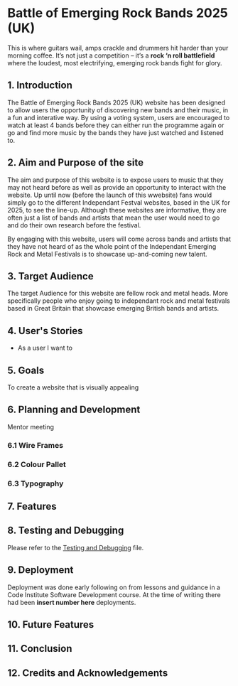 # Battle of Emerging Rock Bands 2025 (UK)
This is where guitars wail, amps crackle and drummers hit harder than your morning coffee. It’s not just a competition – it’s a **rock ‘n roll battlefield** where the loudest, most electrifying, emerging rock bands fight for glory.

## 1. Introduction
The Battle of Emerging Rock Bands 2025 (UK) website has been designed to allow users the opportunity of discovering new bands and their music, in a fun and interative way. By using a voting system, users are encouraged to watch at least 4 bands before they can either run the programme again or go and find more music by the bands they have just watched and listened to.

## 2. Aim and Purpose of the site
The aim and purpose of this website is to expose users to music that they may not heard before as well as provide an opportunity to interact with the website. Up until now (before the launch of this wwebsite) fans would simply go to the different Independant Festval websites, based in the UK for 2025, to see the line-up. Although these websites are informative, they are often just a list of bands and artists that mean the user would need to go and do their own research before the festival. 

By engaging with this website, users will come across bands and artists that they have not heard of as the whole point of the Independant Emerging Rock and Metal Festivals is to showcase up-and-coming new talent.

## 3. Target Audience
The target Audience for this website are fellow rock and metal heads. More specifically people who enjoy going to independant rock and metal festivals based in Great Britain that showcase emerging British bands and artists.

## 4. User's Stories
- As a user I want to 

## 5. Goals
To create a website that is visually appealing

## 6. Planning and Development
Mentor meeting

### 6.1 Wire Frames

### 6.2 Colour Pallet

### 6.3 Typography

## 7. Features

## 8. Testing and Debugging
Please refer to the [Testing and Debugging](TESTING.md) file.

## 9. Deployment
 Deployment was done early following on from lessons and guidance in a Code Institute Software Development course. At the time of writing there had been **insert number here** deployments.

## 10. Future Features

## 11. Conclusion

## 12. Credits and Acknowledgements


          
